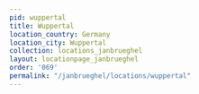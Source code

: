 ```yaml
---
pid: wuppertal
title: Wuppertal
location_country: Germany
location_city: Wuppertal
collection: locations_janbrueghel
layout: locationpage_janbrueghel
order: '069'
permalink: "/janbrueghel/locations/wuppertal"
---
```


